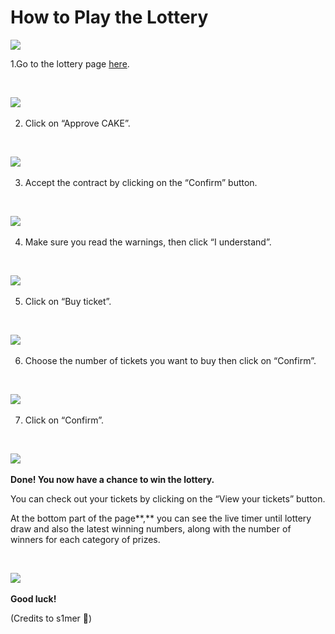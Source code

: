# How to Play the Lottery

![](https://cdn-images-1.medium.com/max/1600/0*b4-TEKDOtSCZHyfw)

1.Go to the lottery page [here](https://pancakeswap.finance/lottery).

**​**

**​**![](https://cdn-images-1.medium.com/max/1600/0*_n8Quc3fIRa-nwM4)​

2. Click on “Approve CAKE”.

**​**

**​**![](https://cdn-images-1.medium.com/max/1600/0*5C1QLe-mLhYmzHoF)​

3. Accept the contract by clicking on the “Confirm” button.

**​**

**​**![](https://cdn-images-1.medium.com/max/1600/0*oicCuUmkabnE2M2j)​

4. Make sure you read the warnings, then click “I understand”.

**​**

**​**![](https://cdn-images-1.medium.com/max/1600/0*DGFLRtuxnlUHAxNQ)​

5. Click on “Buy ticket”.

**​**

**​**![](https://cdn-images-1.medium.com/max/1600/0*e40UkZFR6cmwz--v)​

6. Choose the number of tickets you want to buy then click on “Confirm”.

**​**

**​**![](https://cdn-images-1.medium.com/max/1600/0*jOj1wwqdTg7cDfga)​

7. Click on “Confirm”.

**​**

**​**![](https://cdn-images-1.medium.com/max/1600/0*aJeuQYTL6hKWINWj)​

**Done! You now have a chance to win the lottery.**

You can check out your tickets by clicking on the “View your tickets” button.

At the bottom part of the page**,** you can see the live timer until lottery draw and also the latest winning numbers, along with the number of winners for each category of prizes.

​

​![](https://cdn-images-1.medium.com/max/1600/0*NchzW-VUKXm-Z6Oc)​

**Good luck!**

\(Credits to s1mer 🤖\)

